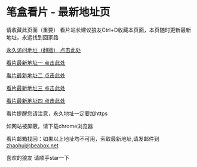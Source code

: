 # 笔盒看片 - 最新地址页

请收藏此页面（重要）
看片站长建议狼友Ctrl+D收藏本页面，本页随时更新最新地址，永远找到回家路

[永久访问地址（翻牆） 点击此处](https://beabox.net/)

[看片最新地址一 点击此处](https://bxb0a4c3e9.shop)

[看片最新地址二 点击此处](https://bxc1k5o9c0.shop)

[看片最新地址三 点击此处](https://bxz1p5b9r7.shop)

[看片最新地址四 点击此处](https://bhy6d5y2z0.shop)

看片提醒您请注意，永久地址一定要加https

如网站被屏蔽，请下载chrome浏览器

看片邮箱找回：如果以上地址均不可用，索取最新地址,请发邮件到 zhaohui@beabox.net

喜欢的狼友 请顺手star一下